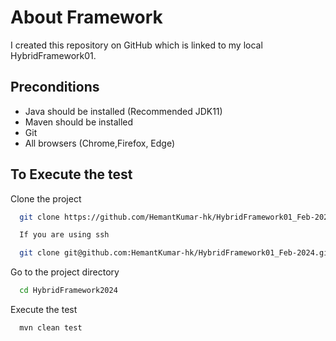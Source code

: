 
# About Framework

I created this repository on GitHub which is linked to my local HybridFramework01.


## Preconditions

- Java should be installed (Recommended JDK11)
- Maven should be installed
- Git 
- All browsers (Chrome,Firefox, Edge)



## To Execute the test

Clone the project

```bash
  git clone https://github.com/HemantKumar-hk/HybridFramework01_Feb-2024.git

  If you are using ssh

  git clone git@github.com:HemantKumar-hk/HybridFramework01_Feb-2024.git
```

Go to the project directory

```bash
  cd HybridFramework2024
```

Execute the test

```bash
  mvn clean test 
```
